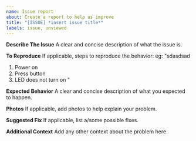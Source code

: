 ```yaml
---
name: Issue report
about: Create a report to help us improve
title: "[ISSUE] *insert issue title*"
labels: issue, unviewed
---
```


**Describe The Issue**
A clear and concise description of what the issue is.

**To Reproduce**
If applicable, steps to reproduce the behavior:
eg:
"sdasdsad
1. Power on
2. Press button
3. LED does not turn on
"

**Expected Behavior**
A clear and concise description of what you expected to happen.

**Photos**
If applicable, add photos to help explain your problem.

**Suggested Fix**
If applicable, list a/some possible fixes.

**Additional Context**
Add any other context about the problem here.
